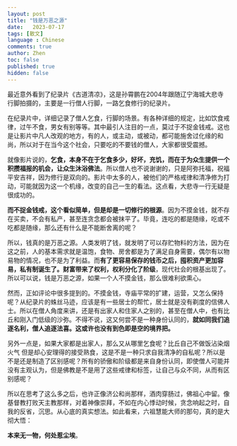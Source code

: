 ```yaml
---
layout: post
title: "钱是万恶之源"
date:   2023-07-17
tags: [散文]
language : Chinese
comments: true
author: Zhen
toc: false
published: true
hidden: false
---
```

最近意外看到了纪录片《古道清凉》，这是孙霄鹏在2004年跟随辽宁海城大悲寺行脚拍摄的，主要是一行僧人行脚，一路乞食修行的纪录片。

在纪录片中，详细记录了僧人乞食，行脚的场景。有各种详细的规定，比如饮食戒律，过午不食，男女有别等等。其中最引人注目的一点，莫过于不捉金钱戒。这也是让影片中凡人改观的地方，有的人，或主动，或被动，都可能施舍过化缘的和尚，所以对于在当今这个社会，只要吃的不要钱的僧人，大家都很受震撼。

就像影片说的，**乞食，本身不在于乞食多少，好坏，充饥，而在于为众生提供一个积攒福报的机会，让众生沐浴佛法**。所以僧人也不说谢谢的，只是阿弥托福，祝福平安吉祥，因为修行是双向的。影片中太多的人，被他们的严格戒律和清净修为打动，可能就因为这一个机缘，改变的自己一生的看法。这点看，大悲寺一行无疑是很成功的。

**而不捉金钱戒，这个看似简单，但是却是一切修行的根源**。因为不摸金钱，就不存在买卖，不会有私产，甚至连贪念都会被抹平了。毕竟，连吃的都是随缘，吃或不吃都是随缘，那么还有什么是不能断舍离的呢？

所以，钱真的是万恶之源。人类发明了钱，就发明了可以存贮物料的方法，因为在这之前，人的基本需求就是温饱，食物、房舍都是为了满足自身需要，偶尔有以物易物的情况，也不是为了利益。而**有了更容易保存的钱币之后，囤积资产更加容易，私有制诞生了。财富带来了权利，权利分化了阶级**，现代社会的根基出现了。所以可以说，钱是万恶之源，如果一个人不摸金钱，那么很难利欲熏心。

然而，正如评论中很多提到的。不摸金钱，寺庙平常的扩建，运营，又怎么保持呢？从纪录片的蛛丝马迹，应该是有一些居士的帮忙，居士就是没有剃度的信佛人士。所以在僧人角度来讲，还是有出家人和住家人之别的，甚至在僧人中，也有比丘和刚入门低级的沙弥。不得不说，这又何尝不是一种身份认同的，**就如同我们追逐名利，僧人追逐法喜。这或许也没有到色即是空的境界把。**

另外一点是，如果大家都是出家人，那么又从哪里乞食呢？比丘自己不做饭沾染烟火气 但是却心安理得的接受熟食，这是不是一种只求自我清净的自私呢？所以是不是还是制造了区别感呢？所有的骄傲和阶级都是来自身份认同，即使僧人可能并没有主观认为，但是佛教是不是用了这些戒律和标签，让自己与众不同，从而有区别感呢？

所以在思考了这么多之后，也许正像济公和尚那样，酒肉穿肠过，佛祖心中留。像基督教打败天主教那样，对着神像崇拜，不如在内心悸动时候，贪念响起之时，自我的反省，沉思。从心底的真实想法。如此看来，六祖慧能大师的那句，真的是大彻大悟：

**本来无一物，何处惹尘埃**。
<!--stackedit_data:
eyJoaXN0b3J5IjpbLTgzMTkwOTE3NSwtMTMzMzc2MTAxLDUyMj
k5MjYwMF19
-->